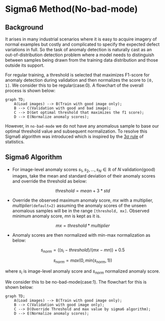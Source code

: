 # Sigma6 Method(No-bad-mode)

## Background

It arises in many industrial scenarios where it is easy to acquire imagery of normal examples but costly and complicated to specify the expected defect variations in full. So the task of anomaly detection is naturally cast as an out-of-distribution detection problem where a model needs to distinguish between samples being drawn from the training data distribution and those outside its support.

For regular training, a threshold is selected that maximizes F1-score for anomaly detection during validation and then normalizes the score to `[0, 1]`. We consider this to be regular(case:0). A flowchart of the overall process is shown below:

```mermaid
graph TD;
    A(Load images) --> B(Train with good image only);
    B --> C(Validation with good and bad image);
    C --> D(Get optimal threshold that maximizes the f1 score);
    D --> E(Normalize anomaly scores);
```

However, in `no-bad-mode` we do not have any anomalous sample to base our optimal threshold value and subsequent normalization. To resolve this Sigma6 algorithm was introduced which is inspired by the [3σ rule](https://en.wikipedia.org/wiki/68%E2%80%9395%E2%80%9399.7_rule#:~:text=In%20the%20empirical%20sciences%2C%20the,99.7%25%20probability%20as%20near%20certainty.) of statistics.

## Sigma6 Algorithm
- For image-level anomaly scores $s_1, s_2, ..., s_N \in \mathbb{R}$ of $N$ validation(good) images, take the mean and standard deviation of their anomaly scores and override the threshold as below:

$$
threshold = mean + 3 * std
$$


- Override the observed maximum anomaly score, $mx$ with a multiplier, $multiplier$`(default=2)` assuming the anomaly scores of the unseen anomalous samples will be in the range `[threshold, mx]`. Observed minimum anomaly score, $mn$ is kept as it is.

$$
mx = threshold * multiplier
$$


- Anomaly scores are then normalized with min-max normalization as below:

$$
s_{norm} = ((s_i - threshold) / (mx - mn)) + 0.5
$$

$$
s_{norm} = max(0, min(s_{norm}, 1))
$$
    
where $s_{i}$ is image-level anomaly score and $s_{norm}$ normalized anomaly score.

We consider this to be no-bad-mode(case:1). The flowchart for this is shown below:

```mermaid
graph TD;
    A(Load images) --> B(Train with good image only);
    B --> C(Validation with good image only);
    C --> D(Override Threshold and max value by sigma6 algorithm);
    D --> E(Normalize anomaly scores);
```